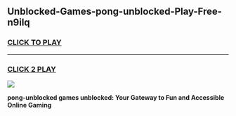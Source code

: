 
## Unblocked-Games-pong-unblocked-Play-Free-n9ilq
<h3>
<a href="https://premium76.site?title=pong-unblocked&ref=18A1">CLICK TO PLAY</a></h3>
<hr>

<h3>
<a href="https://premium76.site?title=pong-unblocked&ref=18A1">CLICK 2 PLAY</a>
  
</h3>

<a href="https://premium76.site?title=pong-unblocked&ref=18A1"><img src="https://clearcache.store/games.png"></a>


**pong-unblocked games unblocked: Your Gateway to Fun and Accessible Online Gaming**
